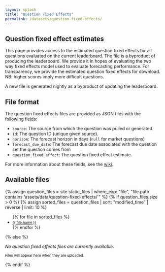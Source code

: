```yaml
---
layout: splash
title: "Question Fixed Effects"
permalink: /datasets/question-fixed-effects/
---
```


<section class="site-feature-card">
  <div class="site-feature-row__content">
    <div class="site-feature-row__left-2">
      <h1 class="site-feature-row__title">Question fixed effect estimates</h1>
      <p>This page provides access to the estimated question fixed effects for all questions evaluated on the current leaderboard. The file is a byproduct of producing the leaderboard. We provide it in hopes of evaluating the two way fixed effects model used to evaluate forecasting performance. For transparency, we provide the estimated question fixed effects for download. NB: higher scores imply more difficult questions.</p>
      <p>A new file is generated nightly as a byproduct of updating the leaderboard.</p>
    </div>
  </div>
</section>

<section class="site-feature-card">
  <div class="site-feature-row__content">
    <div class="site-feature-row__left-2">
      <h1 class="site-feature-row__title">File format</h1>
      <p>The question fixed effects files are provided as JSON files with the following fields:</p>
      <ul>
        <li><code>source</code>: The source from which the question was pulled or generated.</li>
        <li><code>id</code>: The question ID (unique given source).</li>
        <li><code>horizon</code>: The forecast horizon in days (<code>null</code> for market questions)</li>
        <li><code>forecast_due_date</code>: The forecast due date associated with the question set the question comes from</li>
        <li><code>question_fixed_effect</code>: The question fixed effect estimate.</li>
      </ul>
      <p>For more information about these fields, see the <a href="https://github.com/forecastingresearch/forecastbench/wiki/">wiki</a>.</p>
    </div>
  </div>
</section>

<section class="site-feature-card">
  <div class="site-feature-row__content">
    <div class="site-feature-row__left-2">
      <h1 class="site-feature-row__title">Available files</h1>
      {% assign question_files = site.static_files | where_exp: "file", "file.path contains 'assets/data/question-fixed-effects/'" %}
      {% if question_files.size > 0 %}
        {% assign sorted_files = question_files | sort: "modified_time" | reverse | limit: 10 %}
        <ul>
        {% for file in sorted_files %}
          <li>
            <small><a href="{{ file.path | relative_url }}">{{ file.name }}</a></small>
          </li>
        {% endfor %}
        </ul>
      {% else %}
        <p><em>No question fixed effects files are currently available.</em></p>
        <p><small>Files will appear here when they are uploaded.</small></p>
      {% endif %}
    </div>
  </div>
</section>
